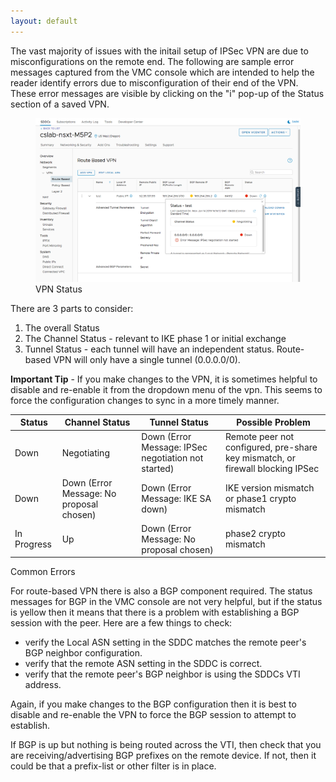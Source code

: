 ```yaml
---
layout: default
---
```


The vast majority of issues with the initail setup of IPSec VPN are due to misconfigurations on the remote end. The following are sample error messages captured from the VMC console which are intended to help the reader identify errors due to misconfiguration of their end of the VPN. These error messages are visible by clicking on the "i" pop-up of the Status section of a saved VPN.

<figure>
  <img src="./illustrations/vmcConsoleStatus.png">
  <figcaption>VPN Status</figcaption>
</figure>

There are 3 parts to consider:
1. The overall Status
2. The Channel Status - relevant to IKE phase 1 or initial exchange
3. Tunnel Status - each tunnel will have an independent status. Route-based VPN will only have a single tunnel (0.0.0.0/0).

**Important Tip** - If you make changes to the VPN, it is sometimes helpful to disable and re-enable it from the dropdown menu of the vpn. This seems to force the configuration changes to sync in a more timely manner.


Status | Channel Status | Tunnel Status | Possible Problem
-------|----------------|---------------|------------------
Down   | Negotiating    | Down (Error Message: IPSec negotiation not started) | Remote peer not configured, pre-share key mismatch, or firewall blocking IPSec
Down   | Down (Error Message: No proposal chosen) | Down (Error Message: IKE SA down) | IKE version mismatch or phase1 crypto mismatch
In Progress | Up | Down (Error Message: No proposal chosen) | phase2 crypto mismatch

<figcaption>Common Errors</figcaption>

For route-based VPN there is also a BGP component required. The status messages for BGP in the VMC console are not very helpful, but if the status is yellow then it means that there is a problem with establishing a BGP session with the peer. Here are a few things to check:
* verify the Local ASN setting in the SDDC matches the remote peer's BGP neighbor configuration.
* verify that the remote ASN setting in the SDDC is correct.
* verify that the remote peer's BGP neighbor is using the SDDCs VTI address.

Again, if you make changes to the BGP configuration then it is best to disable and re-enable the VPN to force the BGP session to attempt to establish. 

If BGP is up but nothing is being routed across the VTI, then check that you are receiving/advertising BGP prefixes on the remote device. If not, then it could be that a prefix-list or other filter is in place.
